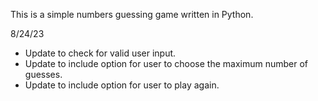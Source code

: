 This is a simple numbers guessing game written in Python.


8/24/23
- Update to check for valid user input.
- Update to include option for user to choose the maximum number of guesses. 
- Update to include option for user to play again. 
